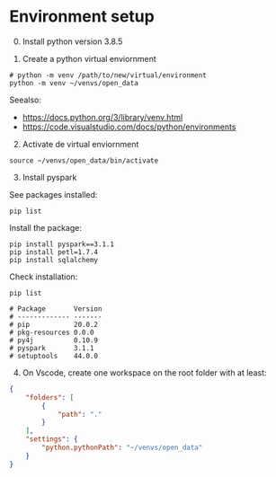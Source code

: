 # Environment setup

0. Install python version 3.8.5 

1. Create a python virtual enviornment 

```shell
# python -m venv /path/to/new/virtual/environment
python -m venv ~/venvs/open_data
```

Seealso: 
- https://docs.python.org/3/library/venv.html
- https://code.visualstudio.com/docs/python/environments

2. Activate de virtual enviornment

```shell
source ~/venvs/open_data/bin/activate
```

3. Install pyspark

See packages installed:

```shell
pip list
```
Install the package:

```shell
pip install pyspark==3.1.1
pip install petl=1.7.4
pip install sqlalchemy
```

Check installation:

```shell
pip list

# Package       Version
# ------------- -------
# pip           20.0.2 
# pkg-resources 0.0.0  
# py4j          0.10.9 
# pyspark       3.1.1  
# setuptools    44.0.0 
```

4. On Vscode, create one workspace on the root folder with at least:

```json
{
	"folders": [
		{
			"path": "."
		}
	],
	"settings": {
		"python.pythonPath": "~/venvs/open_data"
	}
}
```